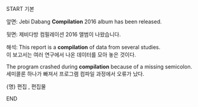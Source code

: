 START
기본

앞면:
Jebi Dabang **Compilation** 2016 album has been released.

뒷면:
제비다방 컴필레이션 2016 앨범이 나왔습니다.

해석:
This report is a **compilation** of data from several studies.  
이 보고서는 여러 연구에서 나온 데이터를 모아 놓은 것이다.

The program crashed during **compilation** because of a missing semicolon.  
세미콜론 하나가 빠져서 프로그램 컴파일 과정에서 오류가 났다.

{명} 편집 , 편집물
<!--ID: 1747213161371-->
END